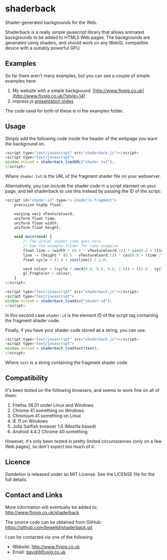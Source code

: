 # shaderback
Shader-generated backgrounds for the Web.

Shaderback is a really simple javascript library that allows animated backgrounds to be added to HTML5 Web pages. The backgrounds are generated using shaders, and should work on any WebGL compatible device with a suitably powerful GPU.

## Examples

So far there aren't many examples, but you can see a couple of simple examples here:

1. My website with a simple background: [http://www.flypig.co.uk](http://www.flypig.co.uk/?style=14)
1. impress.js [presentation slides](https://cdn.rawgit.com/llewelld/shaderback/def82749d9310a12f63db6e326f694836a8d52bd/examples/presentation/index.html)

The code used for both of these is in the examples folder.

## Usage

Simply add the following code inside the header of the webpage you want the background on.

```JavaScript
<script type="text/javascript" src="shaderback.js"></script>
<script type="text/javascript">
window.onload = shaderback_loadURL("shader.txt");
</script>
```
Where `shader.txt` is the URL of the fragment shader file on your webserver.

Alternatively, you can include the shader code in a script element on your page, and tell shaderback to use this instead by passing the ID of the script:

```JavaScript
<script id="shader-id" type="x-shader/x-fragment">
	precision highp float;

	varying vec2 vTextureCoord;
	uniform float time;
	uniform float width;
	uniform float height;

	void main(void) {
		// The actual shader code goes here
		// See the example folder for some examples 
		float line = (width * (0.5 - vTextureCoord.s)) * sin(0.8 + (time / 30000.0));
		line -= (height * (0.5 - vTextureCoord.t)) * cos(0.8 + (time / 30000.0));
		float cycle = (1.0 + sin(line)) / 2.0;

		vec4 colour = (cycle * vec4(0.6, 0.6, 0.6, 1.0)) + ((1.0 - cycle) * vec4(0.9, 0.9, 0.9, 1.0));
		gl_FragColor = colour;
	}
</script>

<script type="text/javascript" src="shaderback.js"></script>
<script type="text/javascript">
window.onload = shaderback_loaddiv("shader-id");
</script>
```
In this second case `shader-id` is the element ID of the script tag containing the fragment shader code.

Finally, if you have your shader code stored as a string, you can use:

```JavaScript
<script type="text/javascript" src="shaderback.js"></script>
<script type="text/javascript">
window.onload = shaderback_loadtext(text);
</script>
```
Where `text` is a string containing the fragment shader code.


## Compatibility
It's been tested on the following browsers, and seems to work fine on all of them:

1. Firefox 36.01 under Linux and Windows
1. Chrome 41.something on Windows
1. Chromium 41.something on Linux
1. IE 11 on Windows
1. Jolla Sailfish browser 1.0 (Mozilla based) 
1. Android 4.4.2 Chrome 40.something

However, it's only been tested in pretty limited circumstances (only on a few Web pages), so don't expect too much of it.

## Licence

Dandelion is released under an MIT License. See the LICENSE file for the full details.

## Contact and Links

More information will eventually be added to: http://www.flypig.co.uk/shaderback

The source code can be obtained from GitHub: https://github.com/llewelld/shaderback.git

I can be contacted via one of the following.

 * Website: http://www.flypig.co.uk
 * Email: david@flypig.co.uk

